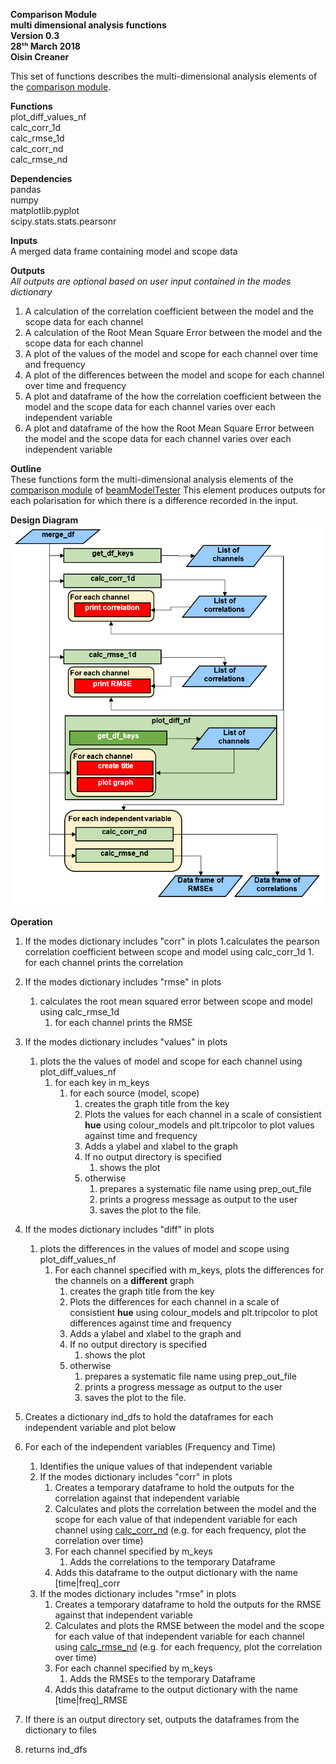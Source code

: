 **Comparison Module \
multi dimensional analysis functions\
Version 0.3\
28ᵗʰ March 2018\
Oisin Creaner**

This set of functions describes the multi-dimensional analysis elements of the 
[comparison module](/comparison_module/Comparison_Module.md).

**Functions**\
plot_diff_values_nf\
calc_corr_1d\
calc_rmse_1d\
calc_corr_nd\
calc_rmse_nd

**Dependencies**\
pandas\
numpy\
matplotlib.pyplot\
scipy.stats.stats.pearsonr

**Inputs**\
A merged data frame containing model and scope data

**Outputs**\
*All outputs are optional based on user input contained in the modes dictionary*
1.  A calculation of the correlation coefficient between the model
    and the scope data for each channel
2.  A calculation of the Root Mean Square Error between the model
    and the scope data for each channel
3.  A plot of the values of the model and scope for each channel over time and frequency
4.  A plot of the differences between the model and scope for each channel over time and frequency
4.  A plot and dataframe of the how the correlation coefficient between the model
    and the scope data for each channel varies over each independent variable
5.  A plot and dataframe of the how the Root Mean Square Error between the model
    and the scope data for each channel varies over each independent variable
    
    
**Outline**\
These functions form the multi-dimensional analysis elements of the 
[comparison module](/comparison_module/Comparison_Module.md) of 
[beamModelTester](/README.md)
This element produces outputs for each polarisation for which there is a difference
recorded in the input.  

**Design Diagram**\
![Design diagram](/images/comparison_module_analysis_nf_fig1_v1.PNG)

**Operation**
1.  If the modes dictionary includes "corr" in plots
    1.calculates the pearson correlation coefficient between scope and model using calc_corr_1d
        1.  for each channel prints the correlation 
2.  If the modes dictionary includes "rmse" in plots
    1.  calculates the root mean squared error between scope and model using calc_rmse_1d
        1.  for each channel prints the RMSE 
3.  If the modes dictionary includes "values" in plots
    1.  plots the  the values of model and scope for each channel using plot_diff_values_nf
        1.  for each key in m_keys
            1.  for each source (model, scope)
                1.  creates the graph title from the key
                2.  Plots the values for each channel in a scale of consistient **hue** 
                using colour_models and plt.tripcolor to plot values against time and frequency
                3.  Adds a ylabel and xlabel to the graph 
                4.  If no output directory is specified
                    1.  shows the plot
                5.  otherwise 
                    1.  prepares a systematic file name using prep_out_file
                    2.  prints a progress message as output to the user
                    3.  saves the plot to the file.
4.  If the modes dictionary includes "diff" in plots
    1.  plots the differences in the values of model and scope using plot_diff_values_nf
        1.  For each channel specified with m_keys, plots the differences for the channels on a **different** graph
            1.  creates the graph title from the key
            2.  Plots the differences for each channel in a scale of consistient **hue** 
            using colour_models and plt.tripcolor to plot differences against time and frequency
            3.  Adds a ylabel and xlabel to the graph and  
            4.  If no output directory is specified
                1.  shows the plot
            5.  otherwise 
                1.  prepares a systematic file name using prep_out_file
                2.  prints a progress message as output to the user
                3.  saves the plot to the file.    
5.  Creates a dictionary ind_dfs to hold the dataframes for each independent variable and plot below
6.  For each of the independent variables (Frequency and Time)
    1.  Identifies the unique values of that independent variable
    2.  If the modes dictionary includes "corr" in plots
        1.  Creates a temporary dataframe to hold the outputs for the correlation against that independent variable
        2.  Calculates and plots the correlation between the model and the scope 
            for each value of that independent variable for each channel using 
            [calc_corr_nd](/comparison_module/function_docs/calc_corr_nd.md) 
            (e.g. for each frequency, plot the correlation over time)
        3. For each channel specified by m_keys
            1.  Adds the correlations to the temporary Dataframe
        4.  Adds this dataframe to the output dictionary with the name [time|freq]_corr
    2.  If the modes dictionary includes "rmse" in plots
        1.  Creates a temporary dataframe to hold the outputs for the RMSE against that independent variable
        2.  Calculates and plots the RMSE between the model and the scope 
            for each value of that independent variable for each channel using 
            [calc_rmse_nd](/comparison_module/function_docs/calc_rmse_nd.md) 
            (e.g. for each frequency, plot the correlation over time)
        3. For each channel specified by m_keys
            1.  Adds the RMSEs to the temporary Dataframe
        4.  Adds this dataframe to the output dictionary with the name [time|freq]_RMSE
   
6.  If there is an output directory set, outputs the dataframes from the dictionary to files
7.  returns ind_dfs
 

